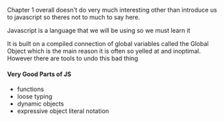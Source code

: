 Chapter 1 overall doesn't do very much interesting other than introduce us to javascript so theres not to much to say here.

Javascript is a language that we will be using so we must learn it

It is built on a compiled connection of global variables called the Global Object which is the main reason it is often so yelled at and inoptimal. However there are tools to undo this bad thing

#### Very Good Parts of JS
- functions
- loose typing
- dynamic objects
- expressive object literal notation

